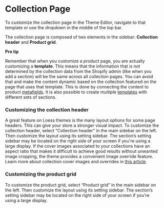 # Collection Page

To customize the collection page in the Theme Editor, navigate to that template or use the dropdown in the middle of the top bar.

The collection page is composed of two elements in the sidebar: **Collection header** and **Product grid**.

**Pro tip**

Remember that when you customize a product page, you are actually customizing a **template**. This means that the information that is not determined by the collection data from the Shopify admin (like when you add a section) will be the same across all collection pages. You can avoid that and make the content dynamic based on the collection featured on the page that uses that template. This is done by connecting the content to product [metafields](https://loess.ticksy.com/article/18634). It is also possible to create multiple [templates](https://loess.ticksy.com/article/18633/) with different sets of sections.

### Customizing the collection header

A great feature on Loess themes is the many layout options for some page headers. This can give your store a stronger visual impact. To customize the collection header, select “Collection header” in the main sidebar on the left. Then customize the layout using its setting sidebar. The section’s setting sidebar may be located on the right side of your screen if you're using a large display. If the cover images associated to your collections have an aspect ratio that makes it difficult to achieve good results without unwanted image cropping, the theme provides a convenient image override feature. Learn more about collection cover images and overrides in [this article](https://loess.ticksy.com/article/18653/).

### Customizing the product grid

To customize the product grid, select “Product grid” in the main sidebar on the left. Then customize the layout using its setting sidebar. The section’s setting sidebar may be located on the right side of your screen if you're using a large display.
